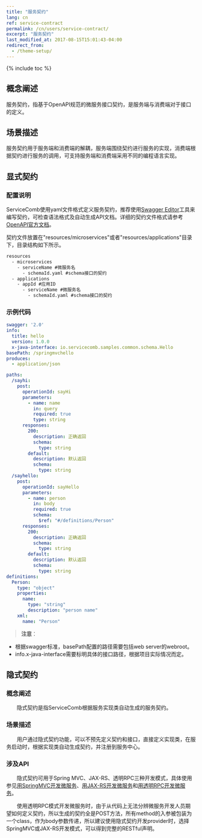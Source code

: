 ```yaml
---
title: "服务契约"
lang: cn
ref: service-contract
permalink: /cn/users/service-contract/
excerpt: "服务契约"
last_modified_at: 2017-08-15T15:01:43-04:00
redirect_from:
  - /theme-setup/
---
```


{% include toc %}
## 概念阐述

服务契约，指基于OpenAPI规范的微服务接口契约，是服务端与消费端对于接口的定义。

## 场景描述

服务契约用于服务端和消费端的解耦，服务端围绕契约进行服务的实现，消费端根据契约进行服务的调用，可支持服务端和消费端采用不同的编程语言实现。

## 显式契约

### 配置说明

ServiceComb使用yaml文件格式定义服务契约，推荐使用[Swagger Editor](http://editor.swagger.io/#/)工具来编写契约，可检查语法格式及自动生成API文档。详细的契约文件格式请参考[OpenAPI官方文档](https://github.com/OAI/OpenAPI-Specification/blob/master/versions/2.0.md)。

契约文件放置在"resources/microservices"或者"resources/applications"目录下，目录结构如下所示。

```txt
resources
  - microservices
    - serviceName #微服务名
      - schemaId.yaml #schema接口的契约
  - applications
    - appId #应用ID
      - serviceName #微服务名
        - schemaId.yaml #schema接口的契约
```

### 示例代码

```yaml
swagger: '2.0'
info:
  title: hello
  version: 1.0.0
  x-java-interface: io.servicecomb.samples.common.schema.Hello
basePath: /springmvchello
produces:
  - application/json

paths:
  /sayhi:
    post:
      operationId: sayHi
      parameters:
        - name: name
          in: query
          required: true
          type: string
      responses:
        200:
          description: 正确返回
          schema:
            type: string
        default:
          description: 默认返回
          schema:
            type: string
  /sayhello:
    post:
      operationId: sayHello
      parameters:
        - name: person
          in: body
          required: true
          schema:
            $ref: "#/definitions/Person"
      responses:
        200:
          description: 正确返回
          schema:
            type: string
        default:
          description: 默认返回
          schema:
            type: string
definitions:
  Person:
    type: "object"
    properties:
      name:
        type: "string"
        description: "person name"
    xml:
      name: "Person"
```

> **注意**：  
- 根据swagger标准，basePath配置的路径需要包括web server的webroot。
- info.x-java-interface需要标明具体的接口路径，根据项目实际情况而定。

## 隐式契约
### 概念阐述

　　隐式契约是指ServiceComb根据服务实现类自动生成的服务契约。

### 场景描述

　　用户通过隐式契约功能，可以不预先定义契约和接口，直接定义实现类，在服务启动时，根据实现类自动生成契约，并注册到服务中心。

### 涉及API

　　隐式契约可用于Spring MVC、JAX-RS、透明RPC三种开发模式，具体使用参见[用SpringMVC开发微服务](/cn/users/develop-with-springmvc/)、[用JAX-RS开发微服务](/cn/users/develop-with-jax-rs/)和[用透明RPC开发微服务](/cn/users/develop-with-transparent-rpc/)。

　　使用透明RPC模式开发微服务时，由于从代码上无法分辨微服务开发人员期望如何定义契约，所以生成的契约全是POST方法，所有method的入参被包装为一个class，作为body参数传递，所以建议使用隐式契约开发provider时，选择SpringMVC或JAX-RS开发模式，可以得到完整的RESTful声明。
